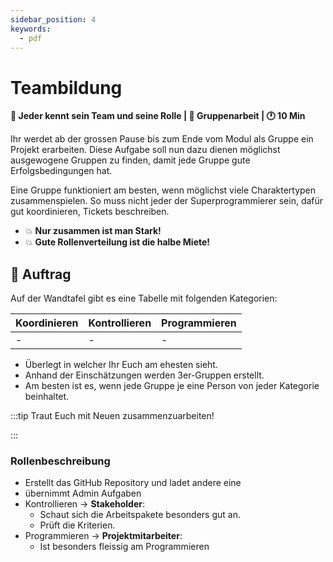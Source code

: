 ```yaml
---
sidebar_position: 4
keywords:
  - pdf
---
```


# Teambildung

**:dart: Jeder kennt sein Team und seine Rolle | :dna: Gruppenarbeit | :clock1:
10 Min**

Ihr werdet ab der grossen Pause bis zum Ende vom Modul als Gruppe ein Projekt
erarbeiten. Diese Aufgabe soll nun dazu dienen möglichst ausgewogene Gruppen zu
finden, damit jede Gruppe gute Erfolgsbedingungen hat.

Eine Gruppe funktioniert am besten, wenn möglichst viele Charaktertypen
zusammenspielen. So muss nicht jeder der Superprogrammierer sein, dafür gut
koordinieren, Tickets beschreiben.

- 💥 **Nur zusammen ist man Stark!**
- 💥 **Gute Rollenverteilung ist die halbe Miete!**

## 📝 Auftrag

Auf der Wandtafel gibt es eine Tabelle mit folgenden Kategorien:

| Koordinieren | Kontrollieren | Programmieren |
| ------------ | ------------- | ------------- |
| -            | -             | -             |

- Überlegt in welcher Ihr Euch am ehesten sieht.
- Anhand der Einschätzungen werden 3er-Gruppen erstellt.
- Am besten ist es, wenn jede Gruppe je eine Person von jeder Kategorie
  beinhaltet.

:::tip Traut Euch mit Neuen zusammenzuarbeiten!

:::

### Rollenbeschreibung

- Erstellt das GitHub Repository und ladet andere eine
- übernimmt Admin Aufgaben
- Kontrollieren → **Stakeholder**:
  - Schaut sich die Arbeitspakete besonders gut an.
  - Prüft die Kriterien.
- Programmieren → **Projektmitarbeiter**:
  - Ist besonders fleissig am Programmieren
